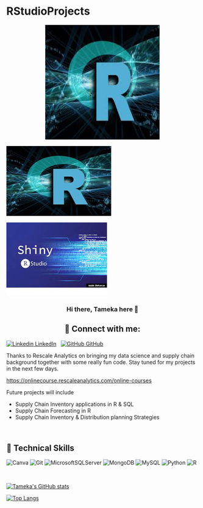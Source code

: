 # RStudioProjects

<p align="center">
  <img 
    width="300"
    height="300"
    src="https://github.com/Tgillett84/RStudioProjects/blob/main/RStudioPicz/rstudio2.jpg"
  >
</p>

![This is an image](https://github.com/Tgillett84/RStudioProjects/blob/main/RStudioPicz/rstudio2.jpg)

![This is an image](https://github.com/Tgillett84/RStudioProjects/blob/main/RStudioPicz/shinyR.jpg)

<h3 align="center">
Hi there, Tameka here 👋
</h3>

<h2 align="center">
🤝 Connect with me:
</h2>

[![Linkedin](https://i.stack.imgur.com/gVE0j.png) LinkedIn](https://www.linkedin.com/in/tameka-gillett-mba/)
&nbsp;
[![GitHub](https://i.stack.imgur.com/tskMh.png) GitHub](https://github.com/Tgillett84)
</a>
</br>

Thanks to Rescale Analytics on bringing my data science and supply chain background together with some really fun code. Stay tuned for my projects in the next few days.

https://onlinecourse.rescaleanalytics.com/online-courses

Future projects will include
- Supply Chain Inventory applications in R & SQL
- Supply Chain Forecasting in R
- Supply Chain Inventory & Distribution planning Strategies



<br>

## 💼 Technical Skills 
![Canva](https://img.shields.io/badge/Canva-%2300C4CC.svg?style=for-the-badge&logo=Canva&logoColor=white)
![Git](https://img.shields.io/badge/git-%23F05033.svg?style=for-the-badge&logo=git&logoColor=white) 
![MicrosoftSQLServer](https://img.shields.io/badge/Microsoft%20SQL%20Sever-CC2927?style=for-the-badge&logo=microsoft%20sql%20server&logoColor=white) 
![MongoDB](https://img.shields.io/badge/MongoDB-%234ea94b.svg?style=for-the-badge&logo=mongodb&logoColor=white) 
![MySQL](https://img.shields.io/badge/MySQL-00000F?style=for-the-badge&logo=mysql&logoColor=white) 
![Python](https://img.shields.io/badge/python-3670A0?style=for-the-badge&logo=python&logoColor=ffdd54) 
![R](https://img.shields.io/badge/r-%23276DC3.svg?style=for-the-badge&logo=r&logoColor=white) 

<br>

[![Tameka's GitHub stats](https://github-readme-stats.vercel.app/api?username=Tgillett84)](https://github.com/Tgillett84/github-readme-stats)

[![Top Langs](https://github-readme-stats.vercel.app/api/top-langs/?username=Tgillett84&layout=compact)](https://github.com/Tgillett84)
